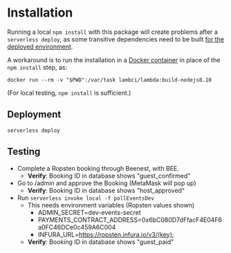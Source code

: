 # Installation

Running a local `npm install` with this package will create problems
after a `serverless deploy`, as some transitive dependencies 
need to be built [for the deployed environment](https://forum.serverless.com/t/issue-with-deploying-macos-built-node-module/2776).

A workaround is to run the installation in a 
[Docker container](https://github.com/lambci/docker-lambda)
in place of the `npm install` step, as:

    docker run --rm -v "$PWD":/var/task lambci/lambda:build-nodejs8.10

(For local testing, `npm install` is sufficient.)

## Deployment

    serverless deploy

## Testing

* Complete a Ropsten booking through Beenest, with BEE.
  * **Verify**: Booking ID in database shows "guest_confirmed"
* Go to /admin and approve the Booking (MetaMask will pop up)
  * **Verify**: Booking ID in database shows "host_approved"
* Run `serverless invoke local -f pollEventsDev`
  * This needs environment variables (Ropsten values shown)
    * ADMIN_SECRET=dev-events-secret
    * PAYMENTS_CONTRACT_ADDRESS=0x6bC080D7dFfacF4E04F6a0FC46DCe0c459A6C004
    * INFURA_URL=https://ropsten.infura.io/v3/(key);
  * **Verify**: Booking ID in database shows "guest_paid"
